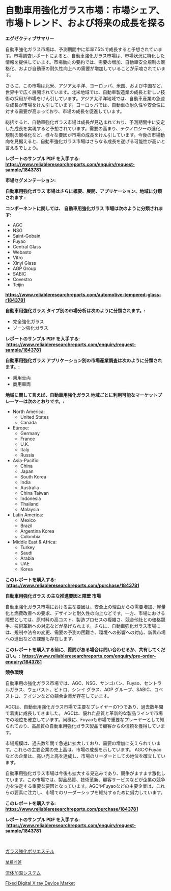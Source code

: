 <p><h1>自動車用強化ガラス市場：市場シェア、市場トレンド、および将来の成長を探る</h1></p><p><strong>エグゼクティブサマリー</strong></p>
<p><p>自動車強化ガラス市場は、予測期間中に年率7.5%で成長すると予想されています。市場調査レポートによると、自動車強化ガラス市場は、市場状況に特化した情報を提供しています。市場動向の要約では、需要の増加、自動車安全規制の厳格化、および自動車の耐久性向上への需要が増加していることが示唆されています。</p><p>さらに、この市場は北米、アジア太平洋、ヨーロッパ、米国、および中国など、世界中で広く展開されています。北米地域では、自動車製造業の成長と新しい技術の採用が市場をけん引しています。アジア太平洋地域では、自動車産業の急速な成長が市場をけん引しています。ヨーロッパでは、自動車の耐久性や安全性に対する需要が高まっており、市場の成長を促進しています。</p><p>総括すると、自動車強化ガラス市場は成長が見込まれており、予測期間中に安定した成長を実現すると予想されています。需要の高まり、テクノロジーの進化、規制の厳格化など、様々な要因が市場の成長をけん引しています。今後の市場動向を見据えると、自動車強化ガラス市場はさらなる成長を遂げる可能性が高いと言えるでしょう。</p></p>
<p><strong>レポートのサンプル PDF を入手する: <a href="https://www.reliableresearchreports.com/enquiry/request-sample/1843781">https://www.reliableresearchreports.com/enquiry/request-sample/1843781</a></strong></p>
<p><strong>市場セグメンテーション:</strong></p>
<p><strong> 自動車用強化ガラス 市場はさらに概要、展開、アプリケーション、地域に分類されます :</strong></p>
<p><strong>コンポーネントに関しては、 自動車用強化ガラス 市場は次のように分類されます: &nbsp;</strong></p>
<p><ul><li>AGC</li><li>NSG</li><li>Saint-Gobain</li><li>Fuyao</li><li>Central Glass</li><li>Webasto</li><li>Vitro</li><li>Xinyi Glass</li><li>AGP Group</li><li>SABIC</li><li>Covestro</li><li>Teijin</li></ul></p>
<p><strong><a href="https://www.reliableresearchreports.com/automotive-tempered-glass-r1843781">https://www.reliableresearchreports.com/automotive-tempered-glass-r1843781</a></strong></p>
<p><strong> 自動車用強化ガラス タイプ別の市場分析は次のように分類されます。:</strong></p>
<p><ul><li>完全強化ガラス</li><li>ゾーン強化ガラス</li></ul></p>
<p><strong>レポートのサンプル PDF を入手する: &nbsp;<a href="https://www.reliableresearchreports.com/enquiry/request-sample/1843781">https://www.reliableresearchreports.com/enquiry/request-sample/1843781</a></strong></p>
<p><strong> 自動車用強化ガラス アプリケーション別の市場産業調査は次のように分類されます。:</strong></p>
<p><ul><li>乗用車両</li><li>商用車両</li></ul></p>
<p><strong>地域に関して言えば、自動車用強化ガラス 地域ごとに利用可能なマーケットプレーヤーは次のとおりです。:</strong></p>
<p><ul>
    <li>
        North America:
        <ul>
            <li>United States</li>
            <li>Canada</li>
        </ul>
    </li>
    <li>
        Europe:
        <ul>
            <li>Germany</li>
            <li>France</li>
            <li>U.K.</li>
            <li>Italy</li>
            <li>Russia</li>
        </ul>
    </li>
    <li>
        Asia-Pacific:
        <ul>
            <li>China</li>
            <li>Japan</li>
            <li>South Korea</li>
            <li>India</li>
            <li>Australia</li>
            <li>China Taiwan</li>
            <li>Indonesia</li>
            <li>Thailand</li>
            <li>Malaysia</li>
        </ul>
    </li>
    <li>
        Latin America:
        <ul>
            <li>Mexico</li>
            <li>Brazil</li>
            <li>Argentina Korea</li>
            <li>Colombia</li>
        </ul>
    </li>
    <li>
        Middle East & Africa:
        <ul>
            <li>Turkey</li>
            <li>Saudi</li>
            <li>Arabia</li>
            <li>UAE</li>
            <li>Korea</li>
        </ul>
    </li>
    </ul></p>
<p><strong>このレポートを購入する: &nbsp;<a href="https://www.reliableresearchreports.com/purchase/1843781">https://www.reliableresearchreports.com/purchase/1843781</a></strong></p>
<p><strong>自動車用強化ガラス の主な推進要因と障壁 市場</strong></p>
<p><p>自動車強化ガラス市場における主な要因は、安全上の理由からの需要増加、軽量化と燃費改善への要求、デザインと耐久性の向上などです。一方、市場における障壁としては、原材料の高コスト、製造プロセスの複雑さ、競合他社との価格競争、技術革新への対応などが挙げられます。さらに、自動車強化ガラス市場には、規制や法令の変更、需要の予測の困難さ、環境への影響への対応、新興市場への進出などの課題も存在します。</p></p>
<p><strong>このレポートを購入する前に、質問がある場合は問い合わせるか、共有してください。:&nbsp; <a href="https://www.reliableresearchreports.com/enquiry/pre-order-enquiry/1843781">https://www.reliableresearchreports.com/enquiry/pre-order-enquiry/1843781</a></strong></p>
<p><strong>競争環境</strong></p>
<p><p>自動車用の強化ガラス市場では、AGC、NSG、サンゴバン、Fuyao、セントラルガラス、ウェバスト、ビトロ、シンイ グラス、AGP グループ、SABIC、コベストロ、テイジンなどの競合企業が存在しています。</p><p>AGCは、自動車用強化ガラス市場で主要なプレイヤーの1つであり、過去数年間で着実に成長してきました。 AGCは、優れた品質と革新的な製品ラインで市場での地位を確立しています。同様に、Fuyaoも市場で重要なプレーヤーとして知られており、高品質の自動車用強化ガラス製品で顧客からの信頼を獲得しています。</p><p>市場規模は、過去数年間で急速に拡大しており、需要の増加に支えられています。これらの主要企業の売上高は、市場の成長を示しています。 AGCやFuyaoなどの企業は、高い売上高を達成し、市場のリーダーとしての地位を確立しています。</p><p>自動車用強化ガラス市場は今後も拡大する見込みであり、競争がますます激化しています。この市場では、製品品質、技術革新、顧客サービスなどが企業の競争力を決定する重要な要因となっています。AGCやFuyaoなどの主要企業は、これらの要素に注力し、市場でのリーダーシップを維持するために努力しています。</p></p>
<p><strong>このレポートを購入する: &nbsp; <a href="https://www.reliableresearchreports.com/purchase/1843781">https://www.reliableresearchreports.com/purchase/1843781</a></strong></p>
<p><strong>レポートのサンプル PDF を入手する: &nbsp;<a href="https://www.reliableresearchreports.com/enquiry/request-sample/1843781">https://www.reliableresearchreports.com/enquiry/request-sample/1843781</a></strong><strong></strong></p>
<p>&nbsp;</p>
<p><p><a href="https://medium.com/@maureenbiologist34/%E3%82%AC%E3%83%A9%E3%82%B9%E7%B9%8A%E7%B6%AD%E5%BC%B7%E5%8C%96%E3%83%9D%E3%83%AA%E3%82%A8%E3%82%B9%E3%83%86%E3%83%AB%E5%B8%82%E5%A0%B4%E3%82%B7%E3%82%A7%E3%82%A2%E3%81%AE%E9%80%B2%E5%8C%96%E3%81%A8%E5%B8%82%E5%A0%B4%E6%88%90%E9%95%B7%E3%83%88%E3%83%AC%E3%83%B3%E3%83%892024%E5%B9%B4-2031%E5%B9%B4-cb0945372923">ガラス強化ポリエステル</a></p><p><a href="https://medium.com/@bustersipes981/%EB%B3%B8%EA%B2%A9-%EC%8B%9C%EC%9E%A5-%EA%B2%BD%ED%96%A5-%EC%98%88%EC%B8%A1-%EB%B0%8F-%EA%B2%BD%EC%9F%81-%EB%B6%84%EC%84%9D-2031%EB%85%84%EA%B9%8C%EC%A7%80-d72db299a902">보르네올</a></p><p><a href="https://medium.com/@jasohung45456/%E6%B6%B2%E4%BD%93%E5%8A%A0%E6%B8%A9%E3%82%B7%E3%82%B9%E3%83%86%E3%83%A0%E5%B8%82%E5%A0%B4%E3%81%AF-%E5%B8%82%E5%A0%B4%E3%82%B7%E3%82%A7%E3%82%A2-%E3%82%B5%E3%82%A4%E3%82%BA-%E3%81%8A%E3%82%88%E3%81%B32031%E5%B9%B4%E3%81%BE%E3%81%A7%E3%81%AE%E4%BA%88%E6%B8%AC%E3%81%AB%E7%84%A6%E7%82%B9%E3%82%92%E5%BD%93%E3%81%A6%E3%81%A6%E3%81%84%E3%81%BE%E3%81%99-e40902173575">流体加温システム</a></p><p><a href="https://github.com/kathiaseamanalvaradovlprc2h/Market-Research-Report-List-2/blob/main/fixed-digital-x-ray-device-market.md">Fixed Digital X ray Device Market</a></p></p>